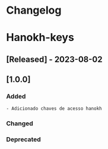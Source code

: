 # Changelog
# Hanokh-keys

## [Released] - 2023-08-02
## [1.0.0]
### Added
    - Adicionado chaves de acesso hanokh
### Changed
### Deprecated
